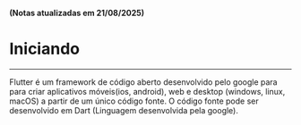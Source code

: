 **(Notas atualizadas em 21/08/2025)**
# Iniciando
---
Flutter é um framework de código aberto desenvolvido pelo google para para criar aplicativos móveis(ios, android), web e desktop (windows, linux, macOS) a partir de um único código fonte. O código fonte pode ser desenvolvido em Dart (Linguagem desenvolvida pela google).